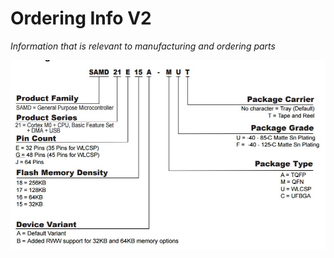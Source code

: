 # Ordering Info V2
_Information that is relevant to manufacturing and ordering parts_

![SAMD21 Ordering Info](https://raw.githubusercontent.com/notionparallax/sensicorn/master/Lab%20notes/SAMD21-OrderingInfo.JPG)
